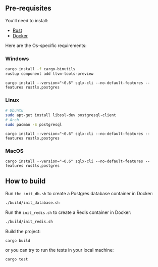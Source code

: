 ## Pre-requisites

You'll need to install:

- [Rust](https://www.rust-lang.org/tools/install)
- [Docker](https://docs.docker.com/get-docker/)

Here are the Os-specific requirements:

### Windows

```bash
cargo install -f cargo-binutils
rustup component add llvm-tools-preview
```

```
cargo install --version="~0.6" sqlx-cli --no-default-features --features rustls,postgres
```

### Linux

```bash
# Ubuntu 
sudo apt-get install libssl-dev postgresql-client
# Arch 
sudo pacman -S postgresql
```

```
cargo install --version="~0.6" sqlx-cli --no-default-features --features rustls,postgres
```

### MacOS

```
cargo install --version="~0.6" sqlx-cli --no-default-features --features rustls,postgres
```

## How to build

Run `the init_db.sh` to create a Postgres database container in Docker:

```bash
./build/init_database.sh
```

Run the `init_redis.sh` to create a Redis container in Docker:

```bash
./build/init_redis.sh
```

Build the project:

```bash
cargo build
```
or you can try to run the tests in your local machine:

```bash
cargo test
```
